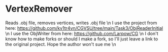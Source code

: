 # VertexRemover
Reads .obj file, removes vertices, writes .obj file \n
I use the project from here: https://github.com/kv1tr4vn/CGVSU/tree/main/Task3/ObjReaderInitial \n
I use the ObjWriter from here: https://github.com/Larpow/CG \n
I don't know how to make forks or should I make a fork, so I'll just leave a link to the original project. Hope the author won't sue me \n
